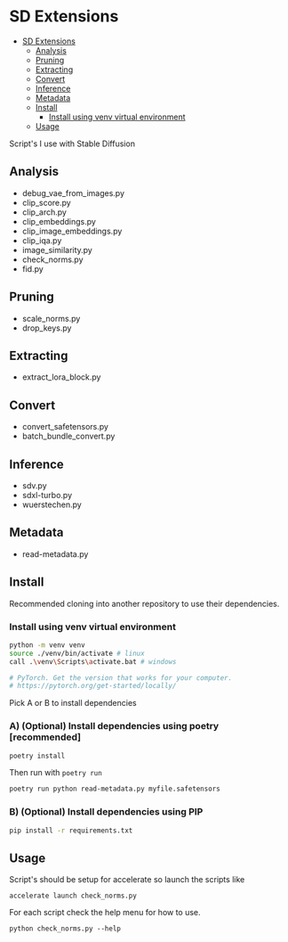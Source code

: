 # SD Extensions

<!--toc:start-->

- [SD Extensions](#sd-extensions)
  - [Analysis](#analysis)
  - [Pruning](#pruning)
  - [Extracting](#extracting)
  - [Convert](#convert)
  - [Inference](#inference)
  - [Metadata](#metadata)
  - [Install](#install)
    - [Install using venv virtual environment](#install-using-venv-virtual-environment)
  - [Usage](#usage)
  <!--toc:end-->

Script's I use with Stable Diffusion

## Analysis

- debug_vae_from_images.py
- clip_score.py
- clip_arch.py
- clip_embeddings.py
- clip_image_embeddings.py
- clip_iqa.py
- image_similarity.py
- check_norms.py
- fid.py

## Pruning

- scale_norms.py
- drop_keys.py

## Extracting

- extract_lora_block.py

## Convert

- convert_safetensors.py
- batch_bundle_convert.py

## Inference

- sdv.py
- sdxl-turbo.py
- wuerstechen.py

## Metadata

- read-metadata.py

## Install

Recommended cloning into another repository to use their dependencies.

### Install using venv virtual environment

```bash
python -m venv venv
source ./venv/bin/activate # linux
call .\venv\Scripts\activate.bat # windows

# PyTorch. Get the version that works for your computer.
# https://pytorch.org/get-started/locally/
```

Pick A or B to install dependencies

### A) (Optional) Install dependencies using poetry [recommended]

```bash
poetry install
```

Then run with `poetry run`

```bash
poetry run python read-metadata.py myfile.safetensors
```

### B) (Optional) Install dependencies using PIP

```bash
pip install -r requirements.txt
```

## Usage

Script's should be setup for accelerate so launch the scripts like

```
accelerate launch check_norms.py
```

For each script check the help menu for how to use.

```
python check_norms.py --help
```
